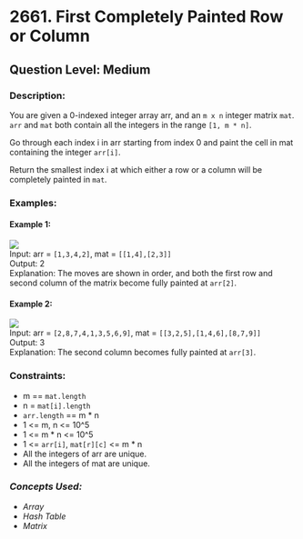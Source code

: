 # 2661. First Completely Painted Row or Column
## Question Level: Medium
### Description:
You are given a 0-indexed integer array arr, and an `m x n` integer matrix `mat`. `arr` and `mat` both contain all the integers in the range `[1, m * n]`.

Go through each index i in arr starting from index 0 and paint the cell in mat containing the integer `arr[i]`.

Return the smallest index i at which either a row or a column will be completely painted in `mat`.

### Examples:
#### Example 1:
<img src="https://assets.leetcode.com/uploads/2023/01/18/grid1.jpg"><br>
Input: arr = `[1,3,4,2]`, mat = `[[1,4],[2,3]]`<br>
Output: 2<br>
Explanation: The moves are shown in order, and both the first row and second column of the matrix become fully painted at `arr[2]`.<br>
#### Example 2:
<img src="https://assets.leetcode.com/uploads/2023/01/18/grid2.jpg"><br>
Input: arr = `[2,8,7,4,1,3,5,6,9]`, mat = `[[3,2,5],[1,4,6],[8,7,9]]`<br>
Output: 3<br>
Explanation: The second column becomes fully painted at `arr[3]`.<br>

### Constraints:

- m == `mat.length`
- n = `mat[i].length`
- `arr.length` == m * n
- 1 <= m, n <= 10^5
- 1 <= m * n <= 10^5
- 1 <= `arr[i]`, `mat[r][c]` <= m * n
- All the integers of arr are unique.
- All the integers of mat are unique.

### <i>Concepts Used:
- Array
- Hash Table
- Matrix </i>
 